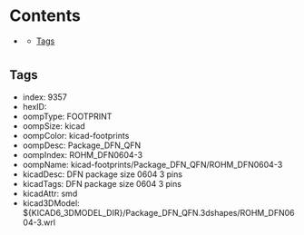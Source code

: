 



Contents
========

* [](#)
	* [Tags](#tags)

# 

## Tags

- index: 9357
- hexID: 
- oompType: FOOTPRINT
- oompSize: kicad
- oompColor: kicad-footprints
- oompDesc: Package_DFN_QFN
- oompIndex: ROHM_DFN0604-3
- oompName: kicad-footprints/Package_DFN_QFN/ROHM_DFN0604-3
- kicadDesc: DFN package size 0604 3 pins
- kicadTags: DFN package size 0604 3 pins
- kicadAttr: smd
- kicad3DModel: ${KICAD6_3DMODEL_DIR}/Package_DFN_QFN.3dshapes/ROHM_DFN0604-3.wrl
